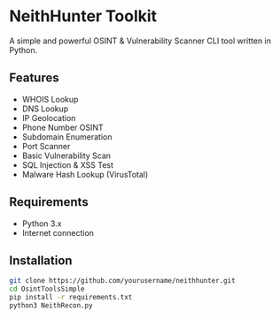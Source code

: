 # NeithHunter Toolkit
A simple and powerful OSINT & Vulnerability Scanner CLI tool written in Python.

## Features
- WHOIS Lookup
- DNS Lookup
- IP Geolocation
- Phone Number OSINT
- Subdomain Enumeration
- Port Scanner
- Basic Vulnerability Scan
- SQL Injection & XSS Test
- Malware Hash Lookup (VirusTotal)

## Requirements
- Python 3.x
- Internet connection

## Installation
```bash
git clone https://github.com/yourusername/neithhunter.git
cd OsintToolsSimple
pip install -r requirements.txt
python3 NeithRecon.py